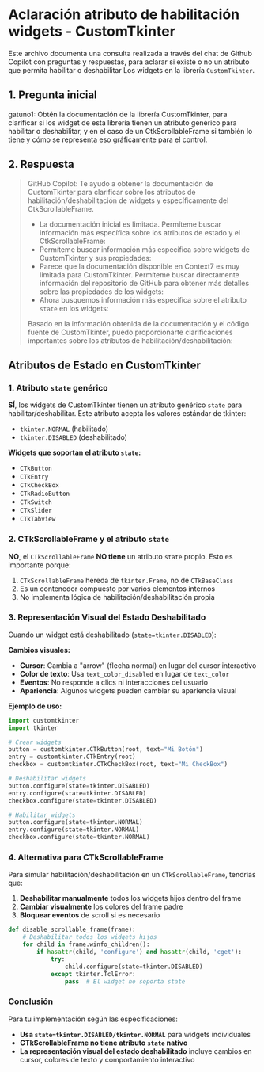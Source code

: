 # Aclaración atributo de habilitación widgets - CustomTkinter

Este archivo documenta una consulta realizada a través del chat de Github Copilot con preguntas y respuestas, para aclarar si existe o no un atributo que permita habilitar o deshabilitar Los widgets en la librería `CustomTkinter`.

## 1. Pregunta inicial

gatuno1: Obtén la documentación de la librería CustomTkinter, para clarificar si los widget de esta librería tienen un atributo genérico para habilitar o deshabilitar, y en el caso de un CtkScrollableFrame si también lo tiene y cómo se representa eso gráficamente para el control.

## 2. Respuesta

> GitHub Copilot: Te ayudo a obtener la documentación de CustomTkinter para clarificar sobre los atributos de habilitación/deshabilitación de widgets y específicamente del CtkScrollableFrame.
>
> - La documentación inicial es limitada. Permíteme buscar información más específica sobre los atributos de estado y el CtkScrollableFrame:
> - Permíteme buscar información más específica sobre widgets de CustomTkinter y sus propiedades:
> - Parece que la documentación disponible en Context7 es muy limitada para CustomTkinter. Permíteme buscar directamente información del repositorio de GitHub para obtener más detalles sobre las propiedades de los widgets:
> - Ahora busquemos información más específica sobre el atributo `state` en los widgets:
>
> Basado en la información obtenida de la documentación y el código fuente de CustomTkinter, puedo proporcionarte clarificaciones importantes sobre los atributos de habilitación/deshabilitación:

## **Atributos de Estado en CustomTkinter**

### **1. Atributo `state` genérico**

**SÍ**, los widgets de CustomTkinter tienen un atributo genérico `state` para habilitar/deshabilitar. Este atributo acepta los valores estándar de tkinter:

- `tkinter.NORMAL` (habilitado)
- `tkinter.DISABLED` (deshabilitado)

**Widgets que soportan el atributo `state`:**

- `CTkButton`
- `CTkEntry`
- `CTkCheckBox`
- `CTkRadioButton`
- `CTkSwitch`
- `CTkSlider`
- `CTkTabview`

### **2. CTkScrollableFrame y el atributo `state`**

**NO**, el `CTkScrollableFrame` **NO tiene** un atributo `state` propio. Esto es importante porque:

1. `CTkScrollableFrame` hereda de `tkinter.Frame`, no de `CTkBaseClass`
2. Es un contenedor compuesto por varios elementos internos
3. No implementa lógica de habilitación/deshabilitación propia

### **3. Representación Visual del Estado Deshabilitado**

Cuando un widget está deshabilitado (`state=tkinter.DISABLED`):

**Cambios visuales:**

- **Cursor**: Cambia a "arrow" (flecha normal) en lugar del cursor interactivo
- **Color de texto**: Usa `text_color_disabled` en lugar de `text_color`
- **Eventos**: No responde a clics ni interacciones del usuario
- **Apariencia**: Algunos widgets pueden cambiar su apariencia visual

**Ejemplo de uso:**

```python
import customtkinter
import tkinter

# Crear widgets
button = customtkinter.CTkButton(root, text="Mi Botón")
entry = customtkinter.CTkEntry(root)
checkbox = customtkinter.CTkCheckBox(root, text="Mi CheckBox")

# Deshabilitar widgets
button.configure(state=tkinter.DISABLED)
entry.configure(state=tkinter.DISABLED)  
checkbox.configure(state=tkinter.DISABLED)

# Habilitar widgets
button.configure(state=tkinter.NORMAL)
entry.configure(state=tkinter.NORMAL)
checkbox.configure(state=tkinter.NORMAL)
```

### **4. Alternativa para CTkScrollableFrame**

Para simular habilitación/deshabilitación en un `CTkScrollableFrame`, tendrías que:

1. **Deshabilitar manualmente** todos los widgets hijos dentro del frame
2. **Cambiar visualmente** los colores del frame padre
3. **Bloquear eventos** de scroll si es necesario

```python
def disable_scrollable_frame(frame):
    # Deshabilitar todos los widgets hijos
    for child in frame.winfo_children():
        if hasattr(child, 'configure') and hasattr(child, 'cget'):
            try:
                child.configure(state=tkinter.DISABLED)
            except tkinter.TclError:
                pass  # El widget no soporta state
```

### **Conclusión**

Para tu implementación según las especificaciones:

- **Usa `state=tkinter.DISABLED/tkinter.NORMAL`** para widgets individuales
- **CTkScrollableFrame no tiene atributo `state` nativo**
- **La representación visual del estado deshabilitado** incluye cambios en cursor, colores de texto y comportamiento interactivo
